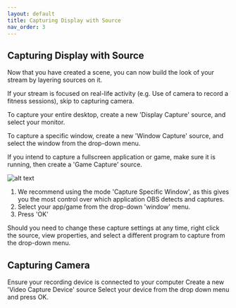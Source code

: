 ```yaml
---
layout: default
title: Capturing Display with Source
nav_order: 3
---
```


## Capturing Display with Source

Now that you have created a scene, you can now build the look of your stream by layering sources on it.

If your stream is focused on real-life activity (e.g. Use of camera to record a fitness sessions), skip to capturing camera. 

To capture your entire desktop, create a new 'Display Capture' source, and select your monitor.

To capture a specific window, create a new 'Window Capture' source, and select the window from the drop-down menu.

If you intend to capture a fullscreen application or game, make sure it is running, then create a 'Game Capture' source.

![alt text](https://pazcharles02.github.io/OBS-and-Twitch-Livestreaming/assets/images/GameCaptureProperties.png "Game Capture Properties")

1. We recommend using the mode 'Capture Specific Window', as this gives you the most control over which application OBS detects and captures.
2. Select your app/game from the drop-down 'window' menu.
3. Press 'OK'

Should you need to change these capture settings at any time, right click the source, view properties, and select a different program to capture from the drop-down menu.

## Capturing Camera

Ensure your recording device is connected to your computer
Create a new 'Video Capture Device' source
Select your device from the drop down menu and press OK.